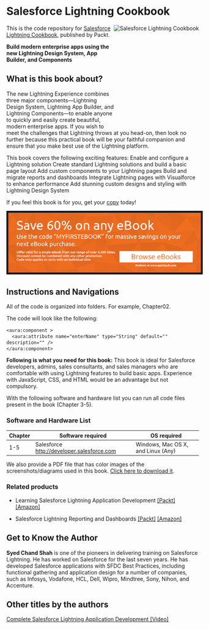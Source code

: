 # Salesforce Lightning Cookbook

<a href="https://www.packtpub.com/application-development/salesforce-lightning-cookbook?utm_source=github&utm_medium=repository&utm_campaign=9781789130942 "> <img src="https://d1ldz4te4covpm.cloudfront.net/sites/default/files/imagecache/ppv4_main_book_cover/B11645.png" alt="Salesforce Lightning Cookbook" height="256px" align="right"></a>

This is the code repository for [Salesforce Lightning Cookbook](https://www.packtpub.com/application-development/salesforce-lightning-cookbook?utm_source=github&utm_medium=repository&utm_campaign=9781789130942), published by Packt.

**Build modern enterprise apps using the new Lightning Design System, App Builder, and Components**

## What is this book about?
The new Lightning Experience combines three major components—Lightning Design System, Lightning App Builder, and Lightning Components—to enable anyone to quickly and easily create beautiful, modern enterprise apps. If you wish to meet the challenges that Lightning throws at you head-on, then look no further because this practical book will be your faithful companion and ensure that you make best use of the Lightning platform.

This book covers the following exciting features:
Enable and configure a Lightning solution
Create standard Lightning solutions and build a basic page layout
Add custom components to your Lightning pages
Build and migrate reports and dashboards
Integrate Lightning pages with Visualforce to enhance performance
Add stunning custom designs and styling with Lightning Design System

If you feel this book is for you, get your [copy](https://www.amazon.com/dp/) today!

<a href="https://www.packtpub.com/?utm_source=github&utm_medium=banner&utm_campaign=GitHubBanner"><img src="https://raw.githubusercontent.com/PacktPublishing/GitHub/master/GitHub.png" 
alt="https://www.packtpub.com/" border="5" /></a>

## Instructions and Navigations
All of the code is organized into folders. For example, Chapter02.

The code will look like the following:
```
<aura:component >
  <aura:attribute name="enterName" type="String" default="" description="" />
</aura:component>
```

**Following is what you need for this book:**
This book is ideal for Salesforce developers, admins, sales consultants, and sales managers who are comfortable with using Lightning features to build basic apps. Experience with JavaScript, CSS, and HTML would be an advantage but not compulsory.

With the following software and hardware list you can run all code files present in the book (Chapter 3-5).
### Software and Hardware List
| Chapter  | Software required                   | OS required                        |
| -------- | ------------------------------------| -----------------------------------|
| 1-5        | Salesforce http://developer.salesforce.com                   | Windows, Mac OS X, and Linux (Any) |


We also provide a PDF file that has color images of the screenshots/diagrams used in this book. [Click here to download it](https://www.packtpub.com/sites/default/files/downloads/SalesforceLightningCookbook_ColorImages.pdf).

### Related products
* Learning Salesforce Lightning Application Development [[Packt]](https://www.packtpub.com/application-development/learning-salesforce-lightning-application-development?utm_source=github&utm_medium=repository&utm_campaign=9781787124677 ) [[Amazon]](https://www.amazon.com/dp/1787124673)

* Salesforce Lightning Reporting and Dashboards [[Packt]](https://www.packtpub.com/application-development/salesforce-lightning-reporting-and-dashboards?utm_source=github&utm_medium=repository&utm_campaign=) [[Amazon]](https://www.amazon.com/dp/B071DN5CPH)


## Get to Know the Author
**Syed Chand Shah**
is one of the pioneers in delivering training on Salesforce Lightning. He has worked on Salesforce for the last seven years. He has developed Salesforce applications with SFDC Best Practices, including functional gathering and application design for a number of companies, such as Infosys, Vodafone, HCL, Dell, Wipro, Mindtree, Sony, Nihon, and Accenture.


## Other titles by the authors
[](https://www.packtpub.com/application-development/salesforce-lightning-recipes-video?utm_source=github&utm_medium=repository&utm_campaign=)

[Complete Salesforce Lightning Application Development [Video]](https://www.packtpub.com/application-development/complete-salesforce-lightning-application-development-video?utm_source=github&utm_medium=repository&utm_campaign=9781787289680 )



